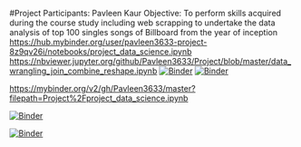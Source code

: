 #Project
Participants: Pavleen Kaur
Objective: To perform skills acquired during the course study including web scrapping to undertake the data analysis of top 100 singles songs of Billboard from the year of inception
https://hub.mybinder.org/user/pavleen3633-project-8z9qv26i/notebooks/project_data_science.ipynb
https://nbviewer.jupyter.org/github/Pavleen3633/Project/blob/master/data_wrangling_join_combine_reshape.ipynb
[![Binder](https://mybinder.org/badge_logo.svg)](https://hub.mybinder.org/user/pavleen3633-project-8z9qv26i/notebooks/project_data_science.ipynb)
[![Binder](https://mybinder.org/badge_logo.svg)](https://mybinder.org/v2/gh/Pavleen3633/Project/master?filepath=cs109a_hw1_solutions%20%283%29-Copy1.ipynb)

https://mybinder.org/v2/gh/Pavleen3633/master?filepath=Project%2Fproject_data_science.ipynb

[![Binder](https://mybinder.org/badge_logo.svg)](https://mybinder.org/v2/gh/Pavleen3633/master?filepath=Project%2Fproject_data_science.ipynb)




[![Binder](https://mybinder.org/badge_logo.svg)](mybinder.org/v2/gh/Pavleen3633/Project/master?filepath=demons.ipynb)
